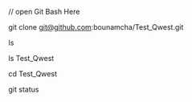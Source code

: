 
// open  Git Bash Here

git clone git@github.com:bounamcha/Test_Qwest.git

ls 

ls Test_Qwest

cd Test_Qwest

git status
